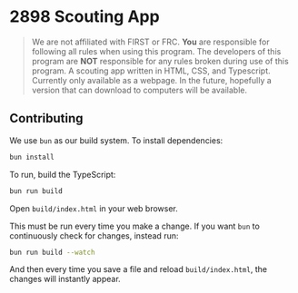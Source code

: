 # 2898 Scouting App
> We are not affiliated with FIRST or FRC. **You** are responsible for following all rules when using this program. The developers of this program are **NOT** responsible for any rules broken during use of this program.
A scouting app written in HTML, CSS, and Typescript. Currently only available as a webpage. In the future, hopefully a version that can download to computers will be available.

## Contributing
We use `bun` as our build system.
To install dependencies:

```bash
bun install
```

To run, build the TypeScript:
```bash
bun run build
```
Open `build/index.html` in your web browser.

This must be run every time you make a change. If you want `bun` to continuously check for changes, instead run:
```bash
bun run build --watch
```
And then every time you save a file and reload `build/index.html`, the changes will instantly appear.
